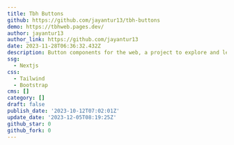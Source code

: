 ```yaml
---
title: Tbh Buttons
github: https://github.com/jayantur13/tbh-buttons
demo: https://tbhweb.pages.dev/
author: jayantur13
author_link: https://github.com/jayantur13
date: 2023-11-28T06:36:32.432Z
description: Button components for the web, a project to explore and learn typescript
ssg:
  - Nextjs
css:
  - Tailwind
  - Bootstrap
cms: []
category: []
draft: false
publish_date: '2023-10-12T07:02:01Z'
update_date: '2023-12-05T08:19:25Z'
github_star: 0
github_fork: 0
---
```

